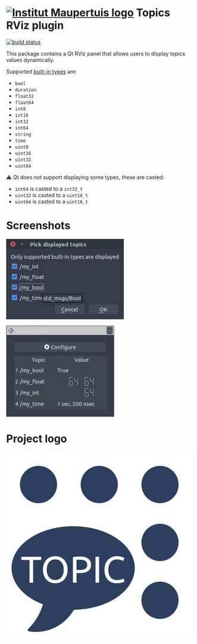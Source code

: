  [![Institut Maupertuis logo](http://www.institutmaupertuis.fr/media/gabarit/logo.png)](http://www.institutmaupertuis.fr) Topics RViz plugin
===

[![build status](https://gitlab.com/InstitutMaupertuis/topics_rviz_plugin/badges/kinetic/build.svg)](https://gitlab.com/InstitutMaupertuis/topics_rviz_plugin/commits/kinetic)

This package contains a Qt RViz panel that allows users to display topics values dynamically.

Supported [built-in types](http://wiki.ros.org/msg#Fields) are:
- `bool`
- `duration`
- `float32`
- `float64`
- `int8`
- `int16`
- `int32`
- `int64`
- `string`
- `time`
- `uint8`
- `uint16`
- `uint32`
- `uint64`

:warning: Qt does not support displaying some types, these are casted:
- `int64` is casted to a `int32_t`
- `uint32` is casted to a `uint16_t`
- `uint64` is casted to a `uint16_t`

# Screenshots
![Pick topics](./documentation/pick_topics.png)

![Graphical user interface](./documentation/gui.png)

# Project logo

![Topics RViz plugin logo](./documentation/icon_blue.png)
